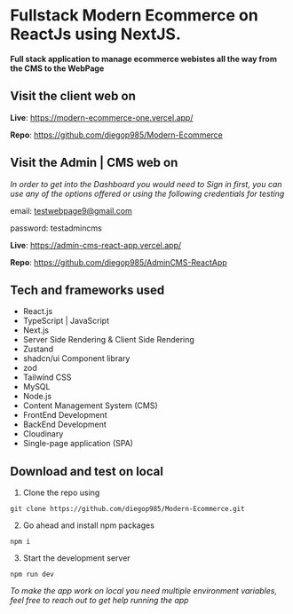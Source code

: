 # Fullstack Modern Ecommerce on ReactJs using NextJS.

**Full stack application to manage ecommerce webistes all the way from the CMS to the WebPage**

## Visit the client web on

**Live**: https://modern-ecommerce-one.vercel.app/

**Repo**: https://github.com/diegop985/Modern-Ecommerce

## Visit the Admin | CMS web on

_In order to get into the Dashboard you would need to Sign in first, you can use any of the options offered or using the following credentials for testing_

email: testwebpage9@gmail.com

password: testadmincms

**Live**: https://admin-cms-react-app.vercel.app/

**Repo**: https://github.com/diegop985/AdminCMS-ReactApp

## Tech and frameworks used

- React.js
- TypeScript | JavaScript
- Next.js
- Server Side Rendering & Client Side Rendering
- Zustand
- shadcn/ui Component library
- zod
- Tailwind CSS
- MySQL
- Node.js
- Content Management System (CMS)
- FrontEnd Development
- BackEnd Development
- Cloudinary
- Single-page application (SPA)

## Download and test on local

1. Clone the repo using

```
git clone https://github.com/diegop985/Modern-Ecommerce.git
```

2. Go ahead and install npm packages

```
npm i
```

3. Start the development server

```
npm run dev
```

_To make the app work on local you need multiple environment variables, feel free to reach out to get help running the app_
